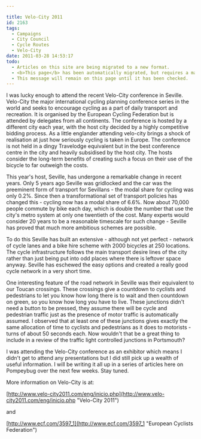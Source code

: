 ```yaml
---

title: Velo-City 2011
id: 2163
tags:
  - Campaigns
  - City Council
  - Cycle Routes
  - Velo-City
date: 2011-03-28 14:53:17
todo:
  - Articles on this site are being migrated to a new format.
  - <b>This page</b> has been automatically migrated, but requires a manual check-&amp;-tune to ensure the format and links all work as expected.
  - This message will remain on this page until it has been checked.
---
```


<div class="alignleft">
<figure id="attachment_2164" width="226" caption="Commuting in Seville"][![Commuting in Seville](http://www.pompeybug.co.uk/wp-content/uploads/2011/03/DSC02271-e1301319997440-226x300.jpg "Commuting in Seville")](http://www.pompeybug.co.uk/wp-content/uploads/2011/03/DSC02271-e1301319997440.jpg)</figure>

<figure id="attachment_2165" width="225" caption="Novel Toucan in Seville"][![Novel Toucan in Seville](http://www.pompeybug.co.uk/wp-content/uploads/2011/03/DSC02130a-225x300.jpg "Novel Toucan in Seville")](http://www.pompeybug.co.uk/wp-content/uploads/2011/03/DSC02130a.jpg)</figure>
</div>
I was lucky enough to attend the recent Velo-City conference in Seville.  Velo-City the major international cycling planning conference series in the world and seeks to encourage cycling as a part of daily transport and recreation.  It is organised by the European Cycling Federation but is attended by delegates from all continents. The conference is hosted by a different city each year, with the host city decided by a highly competitive bidding process.  As a little englander attending velo-city brings a shock of realisation at just how seriously cycling is taken in Europe.  The conference is not held in a dingy Travelodge equivalent but in the best conference centre in the city and heavily subsidised by the host city.  The hosts consider the long-term benefits of creating such a focus on their use of the bicycle to far outweigh the costs.

This year's host, Seville, has undergone a remarkable change in recent years.  Only 5 years ago Seville was gridlocked and the car was the preeminent form of transport for Sevillans - the modal share for cycling was only 0.2%.  Since then a transformational set of transport policies has changed this - cycling now has a modal share of 6.6%.  Now about 70,000 people commute by bike each day, which is double the number that use the city's metro system at only one twentieth of the cost. Many experts would consider 20 years to be a reasonable timescale for such change - Seville has proved that much more ambitious schemes  are possible.

To do this Seville has built an extensive - although not yet perfect - network of cycle lanes and a bike hire scheme with 2000 bicycles at 250 locations.  The cycle infrastructure follows the main transport desire lines of the city rather than just being put into odd places where there is leftover space anyway.  Seville has eschewed the easy options and created a really good cycle network in a very short time.

One interesting feature of the road network in Seville was their equivalent to our Toucan crossings.  These crossings give a countdown to cyclists and pedestrians to let you know how long there is to wait and then countdown on green, so you know how long you have to live.  These junctions didn't need a button to be pressed, they assume there will be cycle and pedestrian traffic just as the presence of motor traffic is automatically assumed.  I observed that at least one of these junctions gives exactly the same allocation of time to cyclists and pedestrians as it does to motorists - turns of about 50 seconds each.  Now wouldn't that be a great thing to include in a review of the traffic light controlled junctions in Portsmouth?

I was attending the Velo-City conference as an exhibitor which means I didn't get to attend any presentations but I did still pick up a wealth of useful information.  I will be writing it all up in a series of articles here on Pompeybug over the next few weeks.  Stay tuned.

More information on Velo-City is at:

[http://www.velo-city2011.com/eng/inicio.php](http://www.velo-city2011.com/eng/inicio.php "Velo-City 2011")

and

[http://www.ecf.com/3597_1](http://www.ecf.com/3597_1 "European Cyclists Federation")